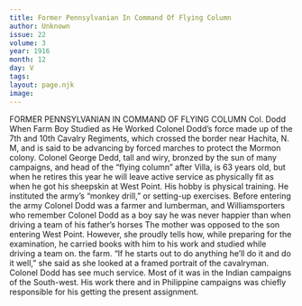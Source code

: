 ```yaml
---
title: Former Pennsylvanian In Command Of Flying Column
author: Unknown
issue: 22
volume: 3
year: 1916
month: 12
day: V
tags:
layout: page.njk
image:
---
```

FORMER PENNSYLVANIAN IN COMMAND OF FLYING COLUMN    Col. Dodd When Farm Boy Studied as He Worked       Colonel Dodd’s force made up of the 7th and 10th Cavalry Regiments, which crossed the border near Hachita, N. M, and is said to be advancing by forced marches to protect the Mormon colony.       Colonel George Dedd, tall and wiry, bronzed by the sun of many campaigns, and head of the “flying column” after Villa, is 63 years old, but when he retires this year he will leave active service as physically fit as when he got his sheepskin at West Point. His hobby is physical training. He instituted the army’s “monkey drill,” or setting-up exercises.       Before entering the army Colonel Dodd was a farmer and lumberman, and Williamsporters who remember Colonel Dodd as a boy say he was never happier than when driving a team of his father’s horses The mother was opposed to the son entering West Point. However, she proudly tells how, while preparing for the examination, he carried books with him to his work and studied while driving a team on. the farm.       “If he starts out to do anything he’ll do it and do it well,” she said as she looked at a framed portrait of the cavalryman.       Colonel Dodd has see much service. Most of it was in the Indian campaigns of the South-west. His work there and in Philippine campaigns was chiefly responsible for his getting the present assignment. 
